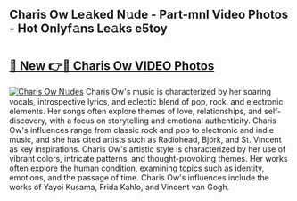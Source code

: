 ## Charis Ow Le𝚊ked N𝚞de - Part-mnl Video Photos - Hot Onlyf𝚊ns Le𝚊ks e5toy

# <h2><a href="http://ab64549.deff.icu/?id=Charis+Ow">🔗 New 👉🔴 Charis Ow VIDEO Photos</a></h2>

[![Charis Ow N𝚞des](https://i.imgur.com/rIISA9y.gif)](http://ab64549.deff.icu/?id=Charis+Ow)
Charis Ow's music is characterized by her soaring vocals, introspective lyrics, and eclectic blend of pop, rock, and electronic elements. Her songs often explore themes of love, relationships, and self-discovery, with a focus on storytelling and emotional authenticity. Charis Ow's influences range from classic rock and pop to electronic and indie music, and she has cited artists such as Radiohead, Björk, and St. Vincent as key inspirations. Charis Ow's artistic style is characterized by her use of vibrant colors, intricate patterns, and thought-provoking themes. Her works often explore the human condition, examining topics such as identity, emotions, and the passage of time. Charis Ow's influences include the works of Yayoi Kusama, Frida Kahlo, and Vincent van Gogh.
